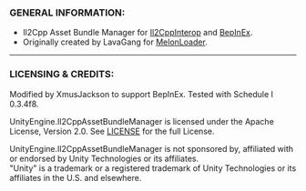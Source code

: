 ### GENERAL INFORMATION:

- Il2Cpp Asset Bundle Manager for [Il2CppInterop](https://github.com/Bepinex/Il2CppInterop) and [BepInEx](https://github.com/BepInEx/BepInEx).
- Originally created by LavaGang for [MelonLoader](https://github.com/LavaGang/MelonLoader).

---

### LICENSING & CREDITS:

Modified by XmusJackson to support BepInEx. Tested with Schedule I 0.3.4f8.

UnityEngine.Il2CppAssetBundleManager is licensed under the Apache License, Version 2.0. See [LICENSE](https://github.com/LavaGang/UnityEngine.Il2CppAssetBundleManager/blob/master/LICENSE.md) for the full License.

UnityEngine.Il2CppAssetBundleManager is not sponsored by, affiliated with or endorsed by Unity Technologies or its affiliates.  
"Unity" is a trademark or a registered trademark of Unity Technologies or its affiliates in the U.S. and elsewhere.

